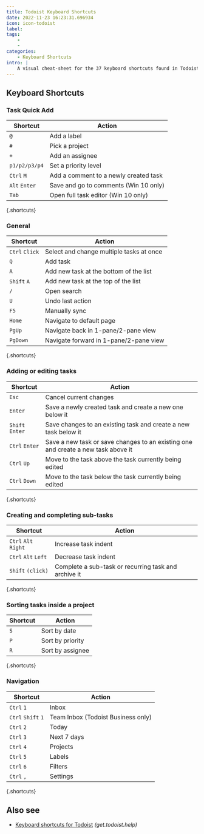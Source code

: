 ```yaml
---
title: Todoist Keyboard Shortcuts
date: 2022-11-23 16:23:31.696934
icon: icon-todoist
label: 
tags: 
    - 
    - 
categories:
    - Keyboard Shortcuts
intro: |
    A visual cheat-sheet for the 37 keyboard shortcuts found in Todoist
---
```




Keyboard Shortcuts
------------------



### Task Quick Add

Shortcut | Action
---|---
`@`  | Add a label
`#`  | Pick a project
`+`  | Add an assignee
`p1/p2/p3/p4`  | Set a priority level
`Ctrl` `M`  | Add a comment to a newly created task
`Alt` `Enter`  | Save and go to comments (Win 10 only)
`Tab`  | Open full task editor (Win 10 only)
{.shortcuts}


### General

Shortcut | Action
---|---
`Ctrl` `Click`  | Select and change multiple tasks at once
`Q`  | Add task
`A`  | Add new task at the bottom of the list
`Shift` `A`  | Add new task at the top of the list
`/`  | Open search
`U`  | Undo last action
`F5`  | Manually sync
`Home`  | Navigate to default page
`PgUp`  | Navigate back in 1-pane/2-pane view
`PgDown`  | Navigate forward in 1-pane/2-pane view
{.shortcuts}


### Adding or editing tasks

Shortcut | Action
---|---
`Esc`  | Cancel current changes
`Enter`  | Save a newly created task and create a new one below it
`Shift` `Enter`  | Save changes to an existing task and create a new task below it
`Ctrl` `Enter`  | Save a new task or save changes to an existing one and create a new task above it
`Ctrl` `Up`  | Move to the  task above the task currently being edited
`Ctrl` `Down`  | Move to the task below the task currently being edited
{.shortcuts}


### Creating and completing sub-tasks

Shortcut | Action
---|---
`Ctrl` `Alt` `Right`  | Increase task indent
`Ctrl` `Alt` `Left`  | Decrease task indent
`Shift` `(click)`  | Complete a sub-task or recurring task and archive it
{.shortcuts}


### Sorting tasks inside a project

Shortcut | Action
---|---
`S`  | Sort by date
`P`  | Sort by priority
`R`  | Sort by assignee
{.shortcuts}


### Navigation

Shortcut | Action
---|---
`Ctrl` `1`  | Inbox
`Ctrl` `Shift` `1`  | Team Inbox (Todoist Business only)
`Ctrl` `2`  | Today
`Ctrl` `3`  | Next 7 days
`Ctrl` `4`  | Projects
`Ctrl` `5`  | Labels
`Ctrl` `6`  | Filters
`Ctrl` `,`  | Settings
{.shortcuts}




Also see
--------
- [Keyboard shortcuts for Todoist](https://get.todoist.help/hc/en-us/articles/205063212-Keyboard-Shortcuts) _(get.todoist.help)_
